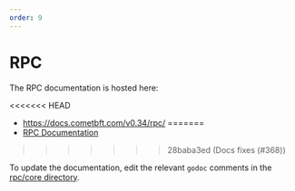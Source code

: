 ```yaml
---
order: 9
---
```


# RPC

The RPC documentation is hosted here:

<<<<<<< HEAD
- <https://docs.cometbft.com/v0.34/rpc/>
=======
- [RPC Documentation](https://docs.cometbft.com/main/rpc)
>>>>>>> 28baba3ed (Docs fixes (#368))

To update the documentation, edit the relevant `godoc` comments in the [rpc/core directory](https://github.com/cometbft/cometbft/blob/v0.34.x/rpc/core).
